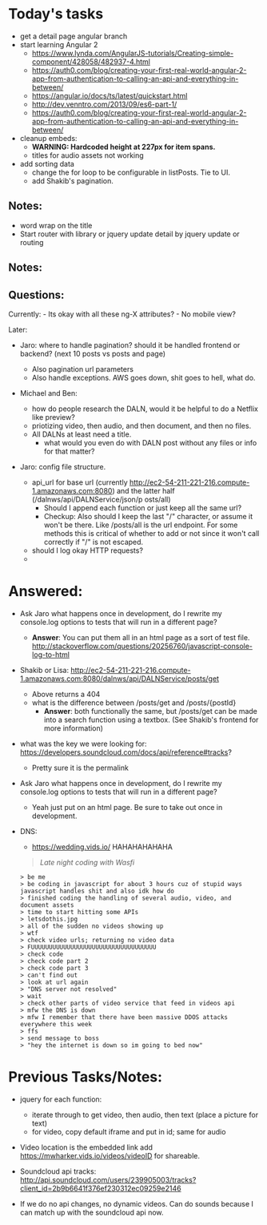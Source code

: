 # Today's tasks
- get a detail page angular branch
- start learning Angular 2
    - https://www.lynda.com/AngularJS-tutorials/Creating-simple-component/428058/482937-4.html
    - https://auth0.com/blog/creating-your-first-real-world-angular-2-app-from-authentication-to-calling-an-api-and-everything-in-between/
    - https://angular.io/docs/ts/latest/quickstart.html
    - http://dev.venntro.com/2013/09/es6-part-1/
    - https://auth0.com/blog/creating-your-first-real-world-angular-2-app-from-authentication-to-calling-an-api-and-everything-in-between/
- cleanup embeds:
    - **WARNING: Hardcoded height at 227px for item spans.**
    - titles for audio assets not working
- add sorting data
    - change the for loop to be configurable in listPosts. Tie to UI.
    - add Shakib's pagination.

## Notes:
- word wrap on the title
- Start router with library or jquery update detail by jquery update or routing

## Notes:





## Questions:

Currently:
    - Its okay with all these ng-X attributes?
    - No mobile view?

Later:     

- Jaro: where to handle pagination? should it be handled frontend or backend? (next 10 posts vs posts and page)
    - Also pagination url parameters
    - Also handle exceptions. AWS goes down, shit goes to hell, what do.

- Michael and Ben:
    - how do people research the DALN, would it be helpful to do a Netflix like preview?
    - priotizing video, then audio, and then document, and then no files.
    - All DALNs at least need a title.
        - what would you even do with DALN post without any files or info for that matter?


- Jaro: config file structure.
    - api_url for base url (currently http://ec2-54-211-221-216.compute-1.amazonaws.com:8080) and the latter half (/dalnws/api/DALNService/json/p   osts/all)
        - Should I append each function or just keep all the same url?
        - Checkup: Also should I keep the last "/" character, or assume it won't be there. Like /posts/all is the url endpoint. For some methods this is critical of whether to add or not since it won't call correctly if "/" is not escaped.
    - should I log okay HTTP requests?
    -

# Answered:
- Ask Jaro what happens once in development, do I rewrite my console.log options to tests that will run in a different page?
    - **Answer**: You can put them all in an html page as a sort of test file. http://stackoverflow.com/questions/20256760/javascript-console-log-to-html


- Shakib or Lisa: http://ec2-54-211-221-216.compute-1.amazonaws.com:8080/dalnws/api/DALNService/posts/get
    - Above returns a 404
    - what is the difference between /posts/get and /posts/{postId}
        - **Answer**: both functionally the same, but /posts/get can be made into a search function using a textbox. (See Shakib's frontend for more information)

- what was the key we were looking for: https://developers.soundcloud.com/docs/api/reference#tracks?
    - Pretty sure it is the permalink
- Ask Jaro what happens once in development, do I rewrite my console.log options to tests that will run in a different page?
    - Yeah just put on an html page. Be sure to take out once in development.

- DNS:
    - https://wedding.vids.io/ HAHAHAHAHAHA
    > *Late night coding with Wasfi*

    ```
    > be me
    > be coding in javascript for about 3 hours cuz of stupid ways javascript handles shit and also idk how do
    > finished coding the handling of several audio, video, and document assets
    > time to start hitting some APIs
    > letsdothis.jpg
    > all of the sudden no videos showing up
    > wtf
    > check video urls; returning no video data
    > FUUUUUUUUUUUUUUUUUUUUUUUUUUUUUUUUUUU
    > check code
    > check code part 2
    > check code part 3
    > can't find out
    > look at url again
    > "DNS server not resolved"
    > wait
    > check other parts of video service that feed in videos api
    > mfw the DNS is down
    > mfw I remember that there have been massive DDOS attacks everywhere this week
    > ffs
    > send message to boss
    > "hey the internet is down so im going to bed now"
    ```
# Previous Tasks/Notes:

-  jquery for each function:
    -  iterate through to get video, then audio, then text (place a picture for text)
    - for video, copy default iframe and put in id; same for audio

- Video location is the embedded link add https://mwharker.vids.io/videos/videoID for shareable.
- Soundcloud api tracks: http://api.soundcloud.com/users/239905003/tracks?client_id=2b9b6641f376ef230312ec09259e2146

- If we do no api changes, no dynamic videos. Can do sounds because I can match up with the soundcloud api now.

